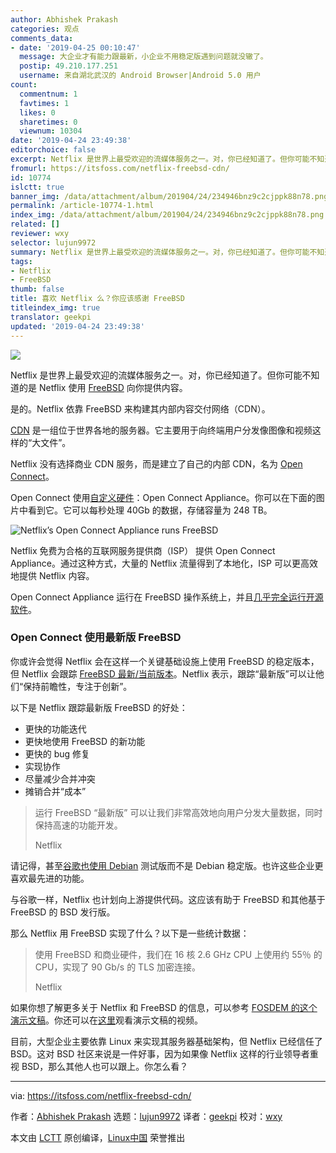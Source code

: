 ```yaml
---
author: Abhishek Prakash
categories: 观点
comments_data:
- date: '2019-04-25 00:10:47'
  message: 大企业才有能力跟最新，小企业不用稳定版遇到问题就没辙了。
  postip: 49.210.177.251
  username: 来自湖北武汉的 Android Browser|Android 5.0 用户
count:
  commentnum: 1
  favtimes: 1
  likes: 0
  sharetimes: 0
  viewnum: 10304
date: '2019-04-24 23:49:38'
editorchoice: false
excerpt: Netflix 是世界上最受欢迎的流媒体服务之一。对，你已经知道了。但你可能不知道的是 Netflix 使用 FreeBSD 向你提供内容。
fromurl: https://itsfoss.com/netflix-freebsd-cdn/
id: 10774
islctt: true
banner_img: /data/attachment/album/201904/24/234946bnz9c2cjppk88n78.png
permalink: /article-10774-1.html
index_img: /data/attachment/album/201904/24/234946bnz9c2cjppk88n78.png.thumb.jpg
related: []
reviewer: wxy
selector: lujun9972
summary: Netflix 是世界上最受欢迎的流媒体服务之一。对，你已经知道了。但你可能不知道的是 Netflix 使用 FreeBSD 向你提供内容。
tags:
- Netflix
- FreeBSD
thumb: false
title: 喜欢 Netflix 么？你应该感谢 FreeBSD
titleindex_img: true
translator: geekpi
updated: '2019-04-24 23:49:38'
---
```


![](/data/attachment/album/201904/24/234946bnz9c2cjppk88n78.png)


Netflix 是世界上最受欢迎的流媒体服务之一。对，你已经知道了。但你可能不知道的是 Netflix 使用 [FreeBSD](https://www.freebsd.org/) 向你提供内容。


是的。Netflix 依靠 FreeBSD 来构建其内部内容交付网络（CDN）。


[CDN](https://www.cloudflare.com/learning/cdn/what-is-a-cdn/) 是一组位于世界各地的服务器。它主要用于向终端用户分发像图像和视频这样的“大文件”。


Netflix 没有选择商业 CDN 服务，而是建立了自己的内部 CDN，名为 [Open Connect](https://openconnect.netflix.com/en/)。


Open Connect 使用[自定义硬件](https://openconnect.netflix.com/en/hardware/)：Open Connect Appliance。你可以在下面的图片中看到它。它可以每秒处理 40Gb 的数据，存储容量为 248 TB。


![Netflix’s Open Connect Appliance runs FreeBSD](/data/attachment/album/201904/24/234950fqhjqlchckitsp8t.jpg)


Netflix 免费为合格的互联网服务提供商（ISP） 提供 Open Connect Appliance。通过这种方式，大量的 Netflix 流量得到了本地化，ISP 可以更高效地提供 Netflix 内容。


Open Connect Appliance 运行在 FreeBSD 操作系统上，并且[几乎完全运行开源软件](https://openconnect.netflix.com/en/software/)。


### Open Connect 使用最新版 FreeBSD


你或许会觉得 Netflix 会在这样一个关键基础设施上使用 FreeBSD 的稳定版本，但 Netflix 会跟踪 [FreeBSD 最新/当前版本](https://www.bsdnow.tv/tutorials/stable-current)。Netflix 表示，跟踪“最新版”可以让他们“保持前瞻性，专注于创新”。


以下是 Netflix 跟踪最新版 FreeBSD 的好处：


* 更快的功能迭代
* 更快地使用 FreeBSD 的新功能
* 更快的 bug 修复
* 实现协作
* 尽量减少合并冲突
* 摊销合并“成本”



> 
> 运行 FreeBSD “最新版” 可以让我们非常高效地向用户分发大量数据，同时保持高速的功能开发。
> 
> 
> Netflix
> 
> 
> 


请记得，甚至[谷歌也使用 Debian](https://itsfoss.com/goobuntu-glinux-google/) 测试版而不是 Debian 稳定版。也许这些企业更喜欢最先进的功能。


与谷歌一样，Netflix 也计划向上游提供代码。这应该有助于 FreeBSD 和其他基于 FreeBSD 的 BSD 发行版。


那么 Netflix 用 FreeBSD 实现了什么？以下是一些统计数据：



> 
> 使用 FreeBSD 和商业硬件，我们在 16 核 2.6 GHz CPU 上使用约 55％ 的 CPU，实现了 90 Gb/s 的 TLS 加密连接。
> 
> 
> Netflix
> 
> 
> 


如果你想了解更多关于 Netflix 和 FreeBSD 的信息，可以参考 [FOSDEM 的这个演示文稿](https://fosdem.org/2019/schedule/event/netflix_freebsd/attachments/slides/3103/export/events/attachments/netflix_freebsd/slides/3103/FOSDEM_2019_Netflix_and_FreeBSD.pdf)。你还可以在[这里](http://mirror.onet.pl/pub/mirrors/video.fosdem.org/2019/Janson/netflix_freebsd.webm)观看演示文稿的视频。


目前，大型企业主要依靠 Linux 来实现其服务器基础架构，但 Netflix 已经信任了 BSD。这对 BSD 社区来说是一件好事，因为如果像 Netflix 这样的行业领导者重视 BSD，那么其他人也可以跟上。你怎么看？




---


via: <https://itsfoss.com/netflix-freebsd-cdn/>


作者：[Abhishek Prakash](https://itsfoss.com/author/abhishek/) 选题：[lujun9972](https://github.com/lujun9972) 译者：[geekpi](https://github.com/geekpi) 校对：[wxy](https://github.com/wxy)


本文由 [LCTT](https://github.com/LCTT/TranslateProject) 原创编译，[Linux中国](https://linux.cn/) 荣誉推出